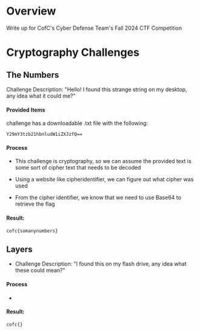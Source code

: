 # Overview
Write up for CofC's Cyber Defense Team's Fall 2024 CTF Competition

# Cryptography Challenges

## The Numbers
Challenge Description: "Hello! I found this strange string on my desktop, any idea what it could me?"

#### Provided Items
challenge has a downloadable .txt file with the following:
```
Y29mY3tzb21hbnludW1iZXJzfQ==
```

#### Process
- This challenge is cryptography, so we can assume the provided text is some sort of cipher text that needs to be decoded
- Using a website like cipheridentifier, we can figure out what cipher was used


- From the cipher identifier, we know that we need to use Base64 to retrieve the flag

#### Result:
```
cofc{somanynumbers}
```

## Layers
- Challenge Description: "I found this on my flash drive, any idea what these could mean?"


#### Process
- 


#### Result:
```
cofc{}
```
